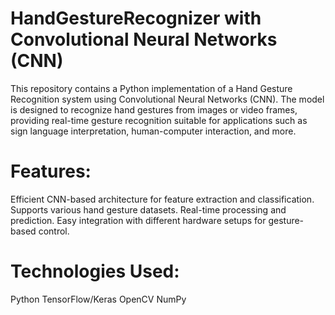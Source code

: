 # HandGestureRecognizer with Convolutional Neural Networks (CNN)
This repository contains a Python implementation of a Hand Gesture Recognition system using Convolutional Neural Networks (CNN). The model is designed to recognize hand gestures from images or video frames, providing real-time gesture recognition suitable for applications such as sign language interpretation, human-computer interaction, and more.


# Features:
Efficient CNN-based architecture for feature extraction and classification.
Supports various hand gesture datasets.
Real-time processing and prediction.
Easy integration with different hardware setups for gesture-based control.

# Technologies Used:
Python
TensorFlow/Keras
OpenCV
NumPy
